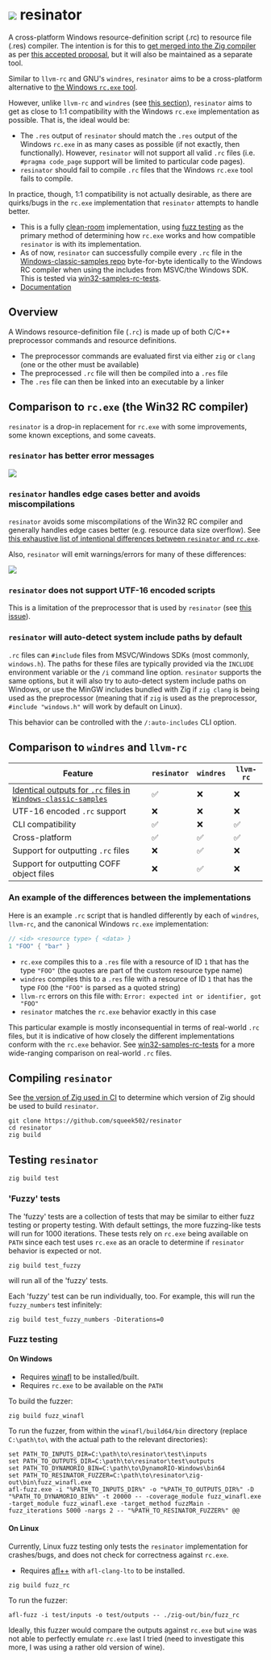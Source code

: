 ![](https://www.ryanliptak.com/images/resinator-dynamic-32.svg) resinator
=========

A cross-platform Windows resource-definition script (.rc) to resource file (.res) compiler. The intention is for this to [get merged into the Zig compiler](https://github.com/ziglang/zig/pull/17069) as per [this accepted proposal](https://github.com/ziglang/zig/issues/3702), but it will also be maintained as a separate tool.

Similar to `llvm-rc` and GNU's `windres`, `resinator` aims to be a cross-platform alternative to [the Windows `rc.exe` tool](https://learn.microsoft.com/en-us/windows/win32/menurc/using-rc-the-rc-command-line-).

However, unlike `llvm-rc` and `windres` (see [this section](#an-example-of-the-differences-between-the-implementations)), `resinator` aims to get as close to 1:1 compatibility with the Windows `rc.exe` implementation as possible. That is, the ideal would be:

- The `.res` output of `resinator` should match the `.res` output of the Windows `rc.exe` in as many cases as possible (if not exactly, then functionally). However, `resinator` will not support all valid `.rc` files (i.e. `#pragma code_page` support will be limited to particular code pages).
- `resinator` should fail to compile `.rc` files that the Windows `rc.exe` tool fails to compile.

In practice, though, 1:1 compatibility is not actually desirable, as there are quirks/bugs in the `rc.exe` implementation that `resinator` attempts to handle better.

- This is a fully [clean-room](https://en.wikipedia.org/wiki/Clean_room_design) implementation, using [fuzz testing](#testing-resinator) as the primary method of determining how `rc.exe` works and how compatible `resinator` is with its implementation.
- As of now, `resinator` can successfully compile every `.rc` file in the [Windows-classic-samples repo](https://github.com/microsoft/Windows-classic-samples) byte-for-byte identically to the Windows RC compiler when using the includes from MSVC/the Windows SDK. This is tested via [win32-samples-rc-tests](https://github.com/squeek502/win32-samples-rc-tests).
- [Documentation](https://squeek502.github.io/resinator/)

## Overview

A Windows resource-definition file (`.rc`) is made up of both C/C++ preprocessor commands and resource definitions.

- The preprocessor commands are evaluated first via either `zig` or `clang` (one or the other must be available)
- The preprocessed `.rc` file will then be compiled into a `.res` file
- The `.res` file can then be linked into an executable by a linker

## Comparison to `rc.exe` (the Win32 RC compiler)

`resinator` is a drop-in replacement for `rc.exe` with some improvements, some known exceptions, and some caveats.

### `resinator` has better error messages

![](https://github.com/squeek502/resinator/assets/2389051/1d2a6dd1-dbcb-4df8-88b1-ab1b84ea36eb)

### `resinator` handles edge cases better and avoids miscompilations

`resinator` avoids some miscompilations of the Win32 RC compiler and generally handles edge cases better (e.g. resource data size overflow). See [this exhaustive list of intentional differences between `resinator` and `rc.exe`](https://squeek502.github.io/resinator/divergences.html).

Also, `resinator` will emit warnings/errors for many of these differences:

![](https://github.com/squeek502/resinator/assets/2389051/85150176-a06f-47a4-9e80-ed15961a1d72)

### `resinator` does not support UTF-16 encoded scripts

This is a limitation of the preprocessor that is used by `resinator` (see [this issue](https://github.com/squeek502/resinator/issues/5)).

### `resinator` will auto-detect system include paths by default

`.rc` files can `#include` files from MSVC/Windows SDKs (most commonly, `windows.h`). The paths for these files are typically provided via the `INCLUDE` environment variable or the `/i` command line option. `resinator` supports the same options, but it will also try to auto-detect system include paths on Windows, or use the MinGW includes bundled with Zig if `zig clang` is being used as the preprocessor (meaning that if `zig` is used as the preprocessor, `#include "windows.h"` will work by default on Linux).

This behavior can be controlled with the `/:auto-includes` CLI option.

## Comparison to `windres` and `llvm-rc`

| Feature | `resinator` | `windres` | `llvm-rc` |
| --- | --- | --- | --- |
| [Identical outputs for `.rc` files in `Windows-classic-samples`](https://github.com/squeek502/win32-samples-rc-tests) | ✅ | ❌ | ❌ |
| UTF-16 encoded `.rc` support | ❌ | ❌ | ❌ |
| CLI compatibility | ✅ | ❌ | ✅ |
| Cross-platform | ✅ | ✅ | ✅ |
| Support for outputting `.rc` files | ❌ | ✅ | ❌ |
| Support for outputting COFF object files | ❌ | ✅ | ❌ |

### An example of the differences between the implementations

Here is an example `.rc` script that is handled differently by each of `windres`, `llvm-rc`, and the canonical Windows `rc.exe` implementation:

```c
// <id> <resource type> { <data> }
1 "FOO" { "bar" }
```

- `rc.exe` compiles this to a `.res` file with a resource of ID `1` that has the type `"FOO"` (the quotes are part of the custom resource type name)
- `windres` compiles this to a `.res` file with a resource of ID `1` that has the type `FOO` (the `"FOO"` is parsed as a quoted string)
- `llvm-rc` errors on this file with: `Error: expected int or identifier, got "FOO"`
- `resinator` matches the `rc.exe` behavior exactly in this case

This particular example is mostly inconsequential in terms of real-world `.rc` files, but it is indicative of how closely the different implementations conform with the `rc.exe` behavior. See [win32-samples-rc-tests](https://github.com/squeek502/win32-samples-rc-tests) for a more wide-ranging comparison on real-world `.rc` files.

## Compiling `resinator`

See [the version of Zig used in CI](https://github.com/squeek502/resinator/blob/master/.github/workflows/ci.yml#L23) to determine which version of Zig should be used to build `resinator`.

```
git clone https://github.com/squeek502/resinator
cd resinator
zig build
```

## Testing `resinator`

```
zig build test
```

### 'Fuzzy' tests

The 'fuzzy' tests are a collection of tests that may be similar to either fuzz testing or property testing. With default settings, the more fuzzing-like tests will run for 1000 iterations. These tests rely on `rc.exe` being available on `PATH` since each test uses `rc.exe` as an oracle to determine if `resinator` behavior is expected or not.

```
zig build test_fuzzy
```

will run all of the 'fuzzy' tests.

Each 'fuzzy' test can be run individually, too. For example, this will run the `fuzzy_numbers` test infinitely:

```
zig build test_fuzzy_numbers -Diterations=0
```

### Fuzz testing

#### On Windows

- Requires [winafl](https://github.com/googleprojectzero/winafl) to be installed/built.
- Requires `rc.exe` to be available on the `PATH`

To build the fuzzer:

```
zig build fuzz_winafl
```

To run the fuzzer, from within the `winafl/build64/bin` directory (replace `C:\path\to\` with the actual path to the relevant directories):

```
set PATH_TO_INPUTS_DIR=C:\path\to\resinator\test\inputs
set PATH_TO_OUTPUTS_DIR=C:\path\to\resinator\test\outputs
set PATH_TO_DYNAMORIO_BIN=C:\path\to\DynamoRIO-Windows\bin64
set PATH_TO_RESINATOR_FUZZER=C:\path\to\resinator\zig-out\bin\fuzz_winafl.exe
afl-fuzz.exe -i "%PATH_TO_INPUTS_DIR%" -o "%PATH_TO_OUTPUTS_DIR%" -D "%PATH_TO_DYNAMORIO_BIN%" -t 20000 -- -coverage_module fuzz_winafl.exe -target_module fuzz_winafl.exe -target_method fuzzMain -fuzz_iterations 5000 -nargs 2 -- "%PATH_TO_RESINATOR_FUZZER%" @@
```

#### On Linux

Currently, Linux fuzz testing only tests the `resinator` implementation for crashes/bugs, and does not check for correctness against `rc.exe`.

- Requires [afl++](https://github.com/AFLplusplus/AFLplusplus) with `afl-clang-lto` to be installed.

```
zig build fuzz_rc
```

To run the fuzzer:
```
afl-fuzz -i test/inputs -o test/outputs -- ./zig-out/bin/fuzz_rc
```

Ideally, this fuzzer would compare the outputs against `rc.exe` but `wine` was not able to perfectly emulate `rc.exe` last I tried (need to investigate this more, I was using a rather old version of wine).
